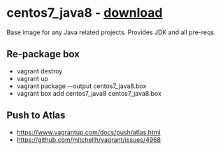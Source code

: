 # centos7_java8 - [download](https://atlas.hashicorp.com/garethahealy/boxes/centos7_java8)
Base image for any Java related projects. Provides JDK and all pre-reqs.

## Re-package box
- vagrant destroy
- vagrant up
- vagrant package --output centos7_java8.box
- vagrant box add centos7_java8 centos7_java8.box

## Push to Atlas
- https://www.vagrantup.com/docs/push/atlas.html
- https://github.com/mitchellh/vagrant/issues/4968
